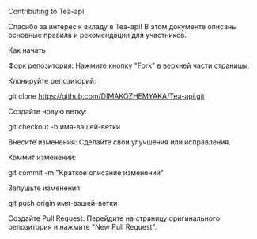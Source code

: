Contributing to Tea-api

Спасибо за интерес к вкладу в Tea-api! В этом документе описаны основные правила и рекомендации для участников.

Как начать

Форк репозитория: Нажмите кнопку "Fork" в верхней части страницы.

Клонируйте репозиторий:

git clone https://github.com/DIMAKOZHEMYAKA/Tea-api.git

Создайте новую ветку:

git checkout -b имя-вашей-ветки

Внесите изменения: Сделайте свои улучшения или исправления.

Коммит изменений:

git commit -m "Краткое описание изменений"

Запушьте изменения:

git push origin имя-вашей-ветки

Создайте Pull Request: Перейдите на страницу оригинального репозитория и нажмите "New Pull Request".

